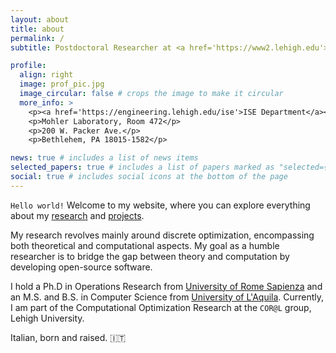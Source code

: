 ```yaml
---
layout: about
title: about
permalink: /
subtitle: Postdoctoral Researcher at <a href='https://www2.lehigh.edu'>Lehigh University</a>.

profile:
  align: right
  image: prof_pic.jpg
  image_circular: false # crops the image to make it circular
  more_info: >
    <p><a href='https://engineering.lehigh.edu/ise'>ISE Department</a></p>
    <p>Mohler Laboratory, Room 472</p>
    <p>200 W. Packer Ave.</p>
    <p>Bethlehem, PA 18015-1582</p>

news: true # includes a list of news items
selected_papers: true # includes a list of papers marked as "selected={true}"
social: true # includes social icons at the bottom of the page
---
```


`Hello world!` Welcome to my website, where you can explore everything about my <a href='/research/'>research</a> and <a href='/software/'>projects</a>.

My research revolves mainly around discrete optimization, encompassing both theoretical and computational
aspects. My goal as a humble researcher is to bridge the gap between theory and computation by developing open-source software.

I hold a Ph.D in Operations Research from [University of Rome Sapienza](https://www.uniroma1.it/en/pagina-strutturale/home) and an M.S. and B.S. in Computer Science from [University of L'Aquila](https://www.disim.univaq.it).
Currently, I am part of the Computational Optimization Research at the `COR@L` group, Lehigh University.

Italian, born and raised. 🇮🇹
